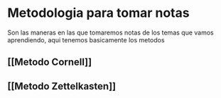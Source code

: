 # Metodologia para tomar notas
Son las maneras en las que tomaremos notas de los temas que vamos aprendiendo, aqui tenemos basicamente los metodos

## [[Metodo Cornell]]
## [[Metodo Zettelkasten]]
